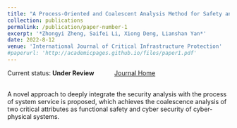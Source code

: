 ```yaml
---
title: "A Process-Oriented and Coalescent Analysis Method for Safety and Security in Railway Systems"
collection: publications
permalink: /publication/paper-number-1
excerpt: '*Zhongyi Zheng, Saifei Li, Xiong Deng, Lianshan Yan*'
date: 2022-8-12
venue: 'International Journal of Critical Infrastructure Protection'
#paperurl: 'http://academicpages.github.io/files/paper1.pdf'
---
```

 
Current status: **Under Review** &ensp;&ensp;&ensp;&ensp;&ensp;&ensp;[Journal Home](https://www.sciencedirect.com/journal/international-journal-of-critical-infrastructure-protection)
  
  <br>
A novel approach to deeply integrate the security analysis with the process of system service is proposed, which achieves the coalescence analysis of two critical attributes as functional safety and cyber security of cyber-physical systems.
